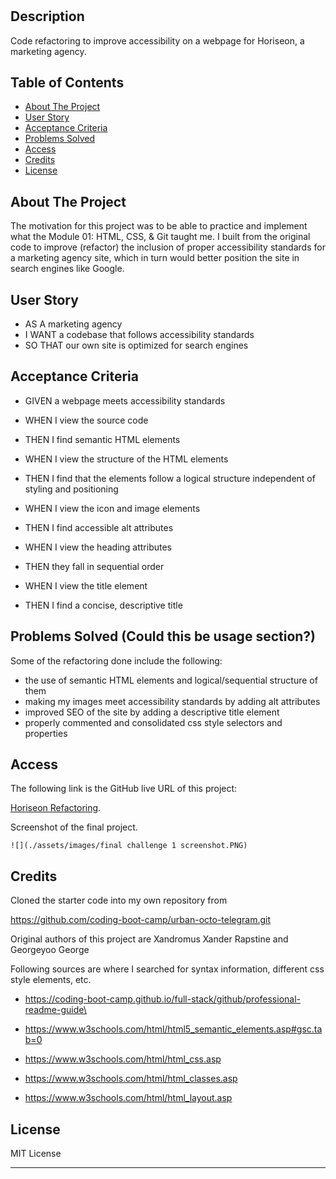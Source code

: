 # <Horiseon-Refactoring>

## Description

Code refactoring to improve accessibility on a webpage for Horiseon, a marketing agency.

## Table of Contents

- [About The Project](#about-the-project)
- [User Story](#user-story)
- [Acceptance Criteria](#acceptance-criteria)
- [Problems Solved](#problems-solved)
- [Access](#access)
- [Credits](#credits)
- [License](#license)

## About The Project

The motivation for this project was to be able to practice and implement what the Module 01: HTML, CSS, & Git taught me. I built from the original code to improve (refactor) the inclusion of proper accessibility standards for a marketing agency site, which in turn would better position the site in search engines like Google.

## User Story

- AS A marketing agency
- I WANT a codebase that follows accessibility standards
- SO THAT our own site is optimized for search engines

## Acceptance Criteria

- GIVEN a webpage meets accessibility standards

- WHEN I view the source code
- THEN I find semantic HTML elements

- WHEN I view the structure of the HTML elements
- THEN I find that the elements follow a logical structure independent of styling and positioning

- WHEN I view the icon and image elements
- THEN I find accessible alt attributes

- WHEN I view the heading attributes
- THEN they fall in sequential order

- WHEN I view the title element
- THEN I find a concise, descriptive title

## Problems Solved (Could this be usage section?)

 Some of the refactoring done include the following:  

- the use of semantic HTML elements and logical/sequential structure of them
- making my images meet accessibility standards by adding alt attributes
- improved SEO of the site by adding a descriptive title element
- properly commented and consolidated css style selectors and properties

## Access

The following link is the GitHub live URL of this project:

[Horiseon Refactoring](https://ruthiepina.github.io/Horiseon-Refactoring).   

Screenshot of the final project.

    ![](./assets/images/final challenge 1 screenshot.PNG)

## Credits

Cloned the starter code into my own repository from

https://github.com/coding-boot-camp/urban-octo-telegram.git

Original authors of this project are Xandromus Xander Rapstine and Georgeyoo George


Following sources are where I searched for syntax information, different css style elements, etc.
- https://coding-boot-camp.github.io/full-stack/github/professional-readme-guide\

- https://www.w3schools.com/html/html5_semantic_elements.asp#gsc.tab=0

- https://www.w3schools.com/html/html_css.asp

- https://www.w3schools.com/html/html_classes.asp

- https://www.w3schools.com/html/html_layout.asp

## License

MIT License

---

